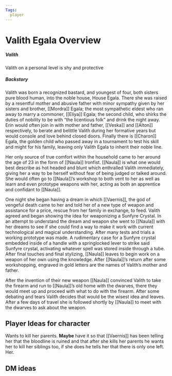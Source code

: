 ```yaml
---
Tags: 
  player
---
```

# Valith Egala Overview

##### Valith
Valith on a personal level is shy and protective


##### Backstory
Valith was born a recognized bastard, and youngest of four, both sisters pure blood human, into the noble house, House Egala. There she was raised by a resentful mother and abusive father with minor sympathy given by her sisters and brother, [[Mordra]] Egala; the most sympathetic eldest who ran away to marry a commoner, [[Eliya]] Egala; the second child, who shirks the duties of nobility to be with “the licentious folk” and drink the night away. Erin would often join in with mother and father, [[Veska]] and [[Alton]] respectively, to berate and belittle Valith during her formative years but would console and love behind closed doors. Finally there is [[Charon]] Egala, the golden child who passed away in a tournament to test his skill and might for his family, leaving only Valith Egala to inherit their noble line.

Her only source of true comfort within the household came to her around the age of 23 in the form of [[Naula]] Ironfist. [[Naula]] is what one would best describe as hot headed and blunt which enthralled Valith immediately, giving her a way to be herself without fear of being judged or talked around. She would often go to [[Naula]]’s workshop to both vent to her as well as learn and even prototype weapons with her, acting as both an apprentice and confidant to [[Naula]].

One night she began having a dream in which [[Vaernis]], the god of vengeful death came to her and told her of a new type of weapon and assistance for a price, rescue from her family in exchange, to feed. Valith agreed and began showing the idea for weaponizing a Sunfyre Crystal. In an attempt to understand the dream and weapon she went to [[Naula]] with her dreams to see if she could find a way to make it work with current technological and magical understanding. After many tests and trials a working prototype was made. A rudimentary case for a Sunfyre crystal embedded inside of a handle with a springlocked lever to strike said Sunfyre crystal, activating whatever spell was stored inside through a tube. After final touches and final stylizing, [[Naula]] leaves to begin work on a weapon of her own using the knowledge. After [[Naula]]’s return after some workshopping, engraved in gold letters are the names of Valith’s mother and father.

After the invention of their new weapon [[Naula]] convinced Valith to take the firearm and run to [[Naula]]’s old home with the dwarves, there they would meet up and proceed with what to do with the firearm. After some debating and tears Valith decides that would be the wisest idea and leaves. After a few days of travel she is followed shortly by [[Naula]] to meet with the dwarves to ask about the weapon.

## Player Ideas for character
Wants to kill her parents. 
**Maybe** have it so that [[Vaernis]] has been telling her that the bloodline is ruined and that after she kills her parents he wants her to kill her siblings too, if she does he tells her that there is only one left. Her. 

## DM ideas
